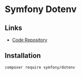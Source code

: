 # Symfony Dotenv

## Links

- [Code Repository](https://github.com/symfony/dotenv)

## Installation

```sh
composer require symfony/dotenv
```
